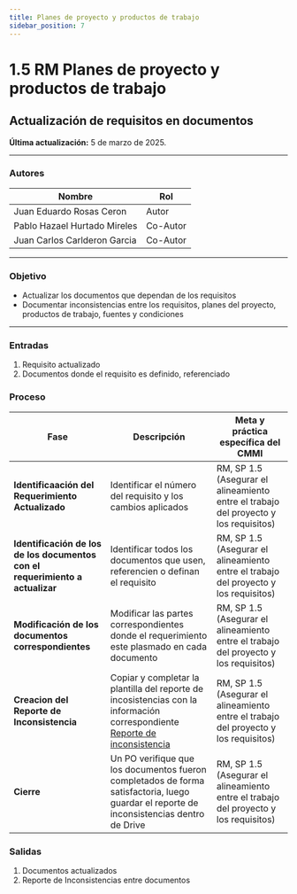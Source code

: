 ```yaml
---
title: Planes de proyecto y productos de trabajo
sidebar_position: 7
---
```


# 1.5 RM Planes de proyecto y productos de trabajo
## Actualización de requisitos en documentos

**Última actualización:** 5 de marzo de 2025.

---

### Autores
| Nombre                              | Rol       |
| ----------------------------------- | --------- |
| Juan Eduardo Rosas Ceron            | Autor     |
| Pablo Hazael Hurtado Mireles        | Co-Autor  |
| Juan Carlos Carlderon Garcia        | Co-Autor  |

---

### Objetivo

* Actualizar los documentos que dependan de los requisitos 
* Documentar inconsistencias entre los requisitos, planes del proyecto, productos de trabajo, fuentes y condiciones

---

### Entradas

1. Requisito actualizado
2. Documentos donde el requisito es definido, referenciado

### Proceso

| Fase                        | Descripción                      | Meta y práctica específica del CMMI |
|-----------------------------|----------------------------------|-------------------------------------|
| **Identificaación del Requerimiento Actualizado** | Identificar el número del requisito y los cambios aplicados | RM, SP 1.5 (Asegurar el alineamiento entre el trabajo del proyecto y los requisitos) |
| **Identificación de los de los documentos con el requerimiento a actualizar** | Identificar todos los documentos que usen, referencien o definan el requisito | RM, SP 1.5 (Asegurar el alineamiento entre el trabajo del proyecto y los requisitos) |
| **Modificación de los documentos correspondientes** | Modificar las partes correspondientes donde el requerimiento este plasmado en cada documento | RM, SP 1.5 (Asegurar el alineamiento entre el trabajo del proyecto y los requisitos) |
| **Creacion del Reporte de Inconsistencia** | Copiar y completar la plantilla del reporte de incosistencias con la información correspondiente [Reporte de inconsistencia](https://docs.google.com/document/d/1oFEtJ4wL4jAugo7VBqZViLJWfcgjDt24BJohPeyZFPA/edit?tab=t.0) | RM, SP 1.5 (Asegurar el alineamiento entre el trabajo del proyecto y los requisitos) |
| **Cierre** | Un PO verifique que los documentos fueron completados de forma satisfactoria, luego guardar el reporte de inconsistencias dentro de Drive | RM, SP 1.5 (Asegurar el alineamiento entre el trabajo del proyecto y los requisitos) |

### Salidas
1. Documentos actualizados
2. Reporte de Inconsistencias entre documentos
